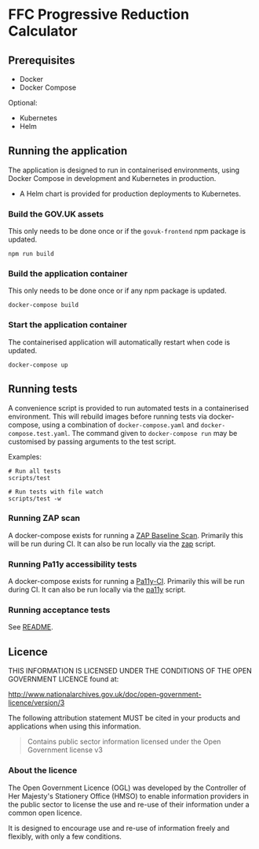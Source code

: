 # FFC Progressive Reduction Calculator

## Prerequisites

- Docker
- Docker Compose

Optional:
- Kubernetes
- Helm

## Running the application

The application is designed to run in containerised environments, using Docker
Compose in development and Kubernetes in production.

- A Helm chart is provided for production deployments to Kubernetes.

### Build the GOV.UK assets

This only needs to be done once or if the `govuk-frontend` npm package is updated.

```
npm run build
```

### Build the application container

This only needs to be done once or if any npm package is updated.

```
docker-compose build
```

### Start the application container

The containerised application will automatically restart when code is updated.

```
docker-compose up
```

## Running tests

A convenience script is provided to run automated tests in a containerised
environment. This will rebuild images before running tests via docker-compose,
using a combination of `docker-compose.yaml` and `docker-compose.test.yaml`.
The command given to `docker-compose run` may be customised by passing
arguments to the test script.

Examples:

```
# Run all tests
scripts/test

# Run tests with file watch
scripts/test -w
```

### Running ZAP scan

A docker-compose exists for running a
[ZAP Baseline Scan](https://www.zaproxy.org/docs/docker/baseline-scan/).
Primarily this will be run during CI. It can also be run locally via the
[zap](./scripts/zap) script.

### Running Pa11y accessibility tests

A docker-compose exists for running a
[Pa11y-CI](https://github.com/pa11y/pa11y-ci).
Primarily this will be run during CI. It can also be run locally via the
[pa11y](./scripts/pa11y) script.

### Running acceptance tests

See [README](./test/acceptance/README.md).

## Licence

THIS INFORMATION IS LICENSED UNDER THE CONDITIONS OF THE OPEN GOVERNMENT LICENCE found at:

<http://www.nationalarchives.gov.uk/doc/open-government-licence/version/3>

The following attribution statement MUST be cited in your products and applications when using this information.

> Contains public sector information licensed under the Open Government license v3

### About the licence

The Open Government Licence (OGL) was developed by the Controller of Her Majesty's Stationery Office (HMSO) to enable information providers in the public sector to license the use and re-use of their information under a common open licence.

It is designed to encourage use and re-use of information freely and flexibly, with only a few conditions.
